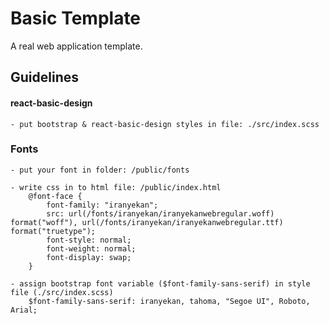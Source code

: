 # Basic Template

A real web application template.

## Guidelines

#### react-basic-design

    - put bootstrap & react-basic-design styles in file: ./src/index.scss

### Fonts

    - put your font in folder: /public/fonts

    - write css in to html file: /public/index.html
        @font-face {
            font-family: "iranyekan";
            src: url(/fonts/iranyekan/iranyekanwebregular.woff) format("woff"), url(/fonts/iranyekan/iranyekanwebregular.ttf) format("truetype");
            font-style: normal;
            font-weight: normal;
            font-display: swap;
        }

    - assign bootstrap font variable ($font-family-sans-serif) in style file (./src/index.scss)
        $font-family-sans-serif: iranyekan, tahoma, "Segoe UI", Roboto, Arial;
